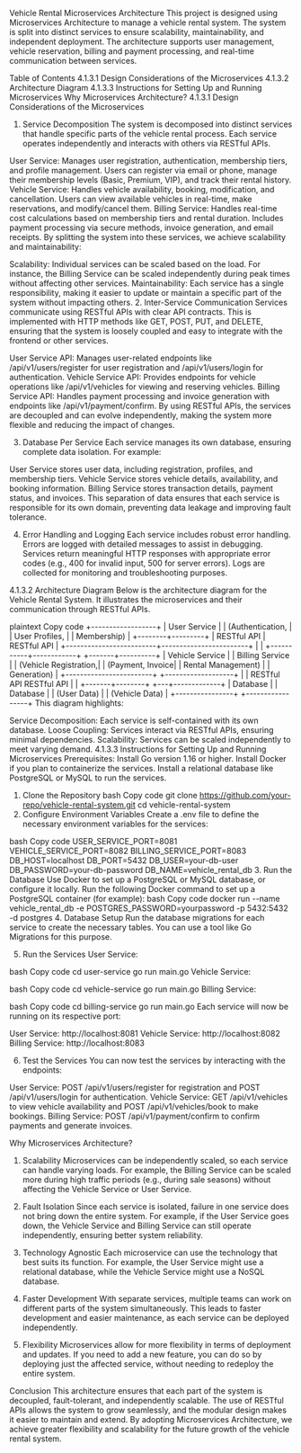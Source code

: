 Vehicle Rental Microservices Architecture
This project is designed using Microservices Architecture to manage a vehicle rental system. The system is split into distinct services to ensure scalability, maintainability, and independent deployment. The architecture supports user management, vehicle reservation, billing and payment processing, and real-time communication between services.

Table of Contents
4.1.3.1 Design Considerations of the Microservices
4.1.3.2 Architecture Diagram
4.1.3.3 Instructions for Setting Up and Running Microservices
Why Microservices Architecture?
4.1.3.1 Design Considerations of the Microservices
1. Service Decomposition
The system is decomposed into distinct services that handle specific parts of the vehicle rental process. Each service operates independently and interacts with others via RESTful APIs.

User Service:
Manages user registration, authentication, membership tiers, and profile management.
Users can register via email or phone, manage their membership levels (Basic, Premium, VIP), and track their rental history.
Vehicle Service:
Handles vehicle availability, booking, modification, and cancellation.
Users can view available vehicles in real-time, make reservations, and modify/cancel them.
Billing Service:
Handles real-time cost calculations based on membership tiers and rental duration.
Includes payment processing via secure methods, invoice generation, and email receipts.
By splitting the system into these services, we achieve scalability and maintainability:

Scalability: Individual services can be scaled based on the load. For instance, the Billing Service can be scaled independently during peak times without affecting other services.
Maintainability: Each service has a single responsibility, making it easier to update or maintain a specific part of the system without impacting others.
2. Inter-Service Communication
Services communicate using RESTful APIs with clear API contracts. This is implemented with HTTP methods like GET, POST, PUT, and DELETE, ensuring that the system is loosely coupled and easy to integrate with the frontend or other services.

User Service API: Manages user-related endpoints like /api/v1/users/register for user registration and /api/v1/users/login for authentication.
Vehicle Service API: Provides endpoints for vehicle operations like /api/v1/vehicles for viewing and reserving vehicles.
Billing Service API: Handles payment processing and invoice generation with endpoints like /api/v1/payment/confirm.
By using RESTful APIs, the services are decoupled and can evolve independently, making the system more flexible and reducing the impact of changes.

3. Database Per Service
Each service manages its own database, ensuring complete data isolation. For example:

User Service stores user data, including registration, profiles, and membership tiers.
Vehicle Service stores vehicle details, availability, and booking information.
Billing Service stores transaction details, payment status, and invoices.
This separation of data ensures that each service is responsible for its own domain, preventing data leakage and improving fault tolerance.

4. Error Handling and Logging
Each service includes robust error handling. Errors are logged with detailed messages to assist in debugging. Services return meaningful HTTP responses with appropriate error codes (e.g., 400 for invalid input, 500 for server errors). Logs are collected for monitoring and troubleshooting purposes.

4.1.3.2 Architecture Diagram
Below is the architecture diagram for the Vehicle Rental System. It illustrates the microservices and their communication through RESTful APIs.

plaintext
Copy code
                             +------------------+
                             |   User Service   |
                             | (Authentication, |
                             | User Profiles,    |
                             | Membership)       |
                             +--------+---------+
                                      |
                            RESTful API |  RESTful API
                                      |
            +-------------------------+------------------------+
            |                                                  |
+-----------+------------+                              +-------+----------+
|  Vehicle Service       |                              |  Billing Service |
|  (Vehicle Registration,|                              |  (Payment, Invoice|
|  Rental Management)    |                              |  Generation)      |
+------------------------+                              +-------------------+
            |                                                  |
         RESTful API                                           RESTful API
            |                                                  |
    +-------+--------+                                     +---+-------------+
    |  Database      |                                     |  Database       |
    |  (User Data)   |                                     |  (Vehicle Data) |
    +----------------+                                     +-----------------+
This diagram highlights:

Service Decomposition: Each service is self-contained with its own database.
Loose Coupling: Services interact via RESTful APIs, ensuring minimal dependencies.
Scalability: Services can be scaled independently to meet varying demand.
4.1.3.3 Instructions for Setting Up and Running Microservices
Prerequisites:
Install Go version 1.16 or higher.
Install Docker if you plan to containerize the services.
Install a relational database like PostgreSQL or MySQL to run the services.
1. Clone the Repository
bash
Copy code
git clone https://github.com/your-repo/vehicle-rental-system.git
cd vehicle-rental-system
2. Configure Environment Variables
Create a .env file to define the necessary environment variables for the services:

bash
Copy code
USER_SERVICE_PORT=8081
VEHICLE_SERVICE_PORT=8082
BILLING_SERVICE_PORT=8083
DB_HOST=localhost
DB_PORT=5432
DB_USER=your-db-user
DB_PASSWORD=your-db-password
DB_NAME=vehicle_rental_db
3. Run the Database
Use Docker to set up a PostgreSQL or MySQL database, or configure it locally.
Run the following Docker command to set up a PostgreSQL container (for example):
bash
Copy code
docker run --name vehicle_rental_db -e POSTGRES_PASSWORD=yourpassword -p 5432:5432 -d postgres
4. Database Setup
Run the database migrations for each service to create the necessary tables. You can use a tool like Go Migrations for this purpose.

5. Run the Services
User Service:

bash
Copy code
cd user-service
go run main.go
Vehicle Service:

bash
Copy code
cd vehicle-service
go run main.go
Billing Service:

bash
Copy code
cd billing-service
go run main.go
Each service will now be running on its respective port:

User Service: http://localhost:8081
Vehicle Service: http://localhost:8082
Billing Service: http://localhost:8083

6. Test the Services
You can now test the services by interacting with the endpoints:

User Service: POST /api/v1/users/register for registration and POST /api/v1/users/login for authentication.
Vehicle Service: GET /api/v1/vehicles to view vehicle availability and POST /api/v1/vehicles/book to make bookings.
Billing Service: POST /api/v1/payment/confirm to confirm payments and generate invoices.

Why Microservices Architecture?
1. Scalability
Microservices can be independently scaled, so each service can handle varying loads. For example, the Billing Service can be scaled more during high traffic periods (e.g., during sale seasons) without affecting the Vehicle Service or User Service.

2. Fault Isolation
Since each service is isolated, failure in one service does not bring down the entire system. For example, if the User Service goes down, the Vehicle Service and Billing Service can still operate independently, ensuring better system reliability.

3. Technology Agnostic
Each microservice can use the technology that best suits its function. For example, the User Service might use a relational database, while the Vehicle Service might use a NoSQL database.

4. Faster Development
With separate services, multiple teams can work on different parts of the system simultaneously. This leads to faster development and easier maintenance, as each service can be deployed independently.

5. Flexibility
Microservices allow for more flexibility in terms of deployment and updates. If you need to add a new feature, you can do so by deploying just the affected service, without needing to redeploy the entire system.

Conclusion
This architecture ensures that each part of the system is decoupled, fault-tolerant, and independently scalable. The use of RESTful APIs allows the system to grow seamlessly, and the modular design makes it easier to maintain and extend. By adopting Microservices Architecture, we achieve greater flexibility and scalability for the future growth of the vehicle rental system.

